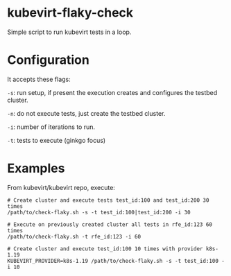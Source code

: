 # kubevirt-flaky-check

Simple script to run kubevirt tests in a loop.

# Configuration

It accepts these flags:

`-s`: run setup, if present the execution creates and configures the testbed cluster.

`-n`: do not execute tests, just create the testbed cluster.

`-i`: number of iterations to run.

`-t`: tests to execute (ginkgo focus)

# Examples

From kubevirt/kubevirt repo, execute:

```
# Create cluster and execute tests test_id:100 and test_id:200 30 times
/path/to/check-flaky.sh -s -t test_id:100|test_id:200 -i 30

# Execute on previously created cluster all tests in rfe_id:123 60 times
/path/to/check-flaky.sh -t rfe_id:123 -i 60

# Create cluster and execute test_id:100 10 times with provider k8s-1.19
KUBEVIRT_PROVIDER=k8s-1.19 /path/to/check-flaky.sh -s -t test_id:100 -i 10
```
